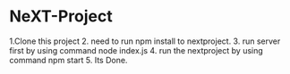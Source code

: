 # NeXT-Project

1.Clone this project
2. need to run npm install to nextproject.
3. run server first by using command node index.js
4. run the nextproject by using command npm start
5. Its Done.
